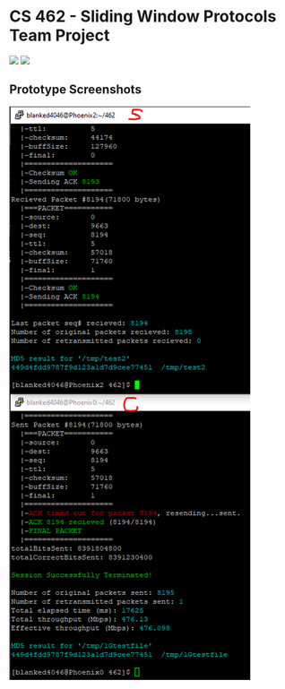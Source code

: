 # CS 462 - Sliding Window Protocols Team Project

<img src="https://img.shields.io/badge/platform-windows-success.svg"> <img src="https://img.shields.io/badge/version-0.5-green">

## Prototype Screenshots
![](demo.PNG)
